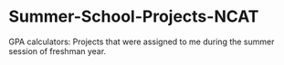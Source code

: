 # Summer-School-Projects-NCAT
GPA calculators: Projects that were assigned to me during the summer session of freshman year.
